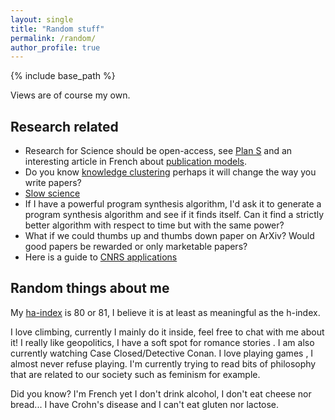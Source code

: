 ```yaml
---
layout: single
title: "Random stuff"
permalink: /random/
author_profile: true
---
```


{% include base_path %}

Views are of course my own.

## Research related

- Research for Science should be open-access, see [Plan S](https://www.coalition-s.org/why-plan-s/) and an interesting article in French about [publication models](https://frederichelein.wordpress.com/2019/10/20/le-piege-des-accords-transformants/).
- Do you know [knowledge clustering](https://github.com/remimorvan/Knowledge-Clustering) perhaps it will change the way you write papers?
- [Slow science](http://slow-science.org/)
- If I have a powerful program synthesis algorithm, I'd ask it to generate a program synthesis algorithm and see if it finds itself. Can it find a strictly better algorithm with respect to time but with the same power?
- What if we could thumbs up and thumbs down paper on ArXiv? Would good papers be rewarded or only marketable papers?
- Here is a guide to [CNRS applications](./cnrs)

## Random things about me

My [ha-index](https://www.irif.fr/~haberm/haindex.html) is 80 or 81, I believe it is at least as meaningful as the h-index.

I love climbing, currently I mainly do it inside, feel free to chat with me about it!
I really like <i class="fas fa-globe" style="color:#3498db;"></i> geopolitics, I have a soft spot for romance stories <i class="fas fa-book"></i>. I am also currently watching Case Closed/Detective Conan.
I love playing games <i class="fas fa-dice"></i>, I almost never refuse playing.
I'm currently trying to read bits of philosophy that are related to our society such as feminism for example.

Did you know? I'm French yet I don't drink alcohol, I don't eat cheese nor bread...
I have Crohn's disease and I can't eat gluten nor lactose.
